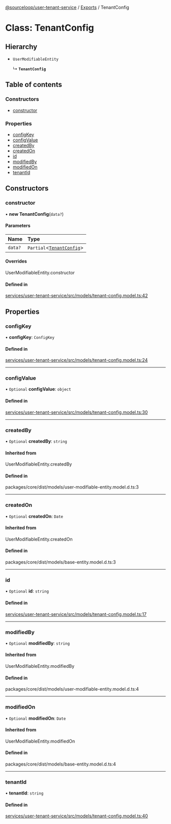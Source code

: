 [@sourceloop/user-tenant-service](../README.md) / [Exports](../modules.md) / TenantConfig

# Class: TenantConfig

## Hierarchy

- `UserModifiableEntity`

  ↳ **`TenantConfig`**

## Table of contents

### Constructors

- [constructor](TenantConfig.md#constructor)

### Properties

- [configKey](TenantConfig.md#configkey)
- [configValue](TenantConfig.md#configvalue)
- [createdBy](TenantConfig.md#createdby)
- [createdOn](TenantConfig.md#createdon)
- [id](TenantConfig.md#id)
- [modifiedBy](TenantConfig.md#modifiedby)
- [modifiedOn](TenantConfig.md#modifiedon)
- [tenantId](TenantConfig.md#tenantid)

## Constructors

### constructor

• **new TenantConfig**(`data?`)

#### Parameters

| Name | Type |
| :------ | :------ |
| `data?` | `Partial`<[`TenantConfig`](TenantConfig.md)\> |

#### Overrides

UserModifiableEntity.constructor

#### Defined in

[services/user-tenant-service/src/models/tenant-config.model.ts:42](https://github.com/sourcefuse/loopback4-microservice-catalog/blob/089fc2dc0/services/user-tenant-service/src/models/tenant-config.model.ts#L42)

## Properties

### configKey

• **configKey**: `ConfigKey`

#### Defined in

[services/user-tenant-service/src/models/tenant-config.model.ts:24](https://github.com/sourcefuse/loopback4-microservice-catalog/blob/089fc2dc0/services/user-tenant-service/src/models/tenant-config.model.ts#L24)

___

### configValue

• `Optional` **configValue**: `object`

#### Defined in

[services/user-tenant-service/src/models/tenant-config.model.ts:30](https://github.com/sourcefuse/loopback4-microservice-catalog/blob/089fc2dc0/services/user-tenant-service/src/models/tenant-config.model.ts#L30)

___

### createdBy

• `Optional` **createdBy**: `string`

#### Inherited from

UserModifiableEntity.createdBy

#### Defined in

packages/core/dist/models/user-modifiable-entity.model.d.ts:3

___

### createdOn

• `Optional` **createdOn**: `Date`

#### Inherited from

UserModifiableEntity.createdOn

#### Defined in

packages/core/dist/models/base-entity.model.d.ts:3

___

### id

• `Optional` **id**: `string`

#### Defined in

[services/user-tenant-service/src/models/tenant-config.model.ts:17](https://github.com/sourcefuse/loopback4-microservice-catalog/blob/089fc2dc0/services/user-tenant-service/src/models/tenant-config.model.ts#L17)

___

### modifiedBy

• `Optional` **modifiedBy**: `string`

#### Inherited from

UserModifiableEntity.modifiedBy

#### Defined in

packages/core/dist/models/user-modifiable-entity.model.d.ts:4

___

### modifiedOn

• `Optional` **modifiedOn**: `Date`

#### Inherited from

UserModifiableEntity.modifiedOn

#### Defined in

packages/core/dist/models/base-entity.model.d.ts:4

___

### tenantId

• **tenantId**: `string`

#### Defined in

[services/user-tenant-service/src/models/tenant-config.model.ts:40](https://github.com/sourcefuse/loopback4-microservice-catalog/blob/089fc2dc0/services/user-tenant-service/src/models/tenant-config.model.ts#L40)

